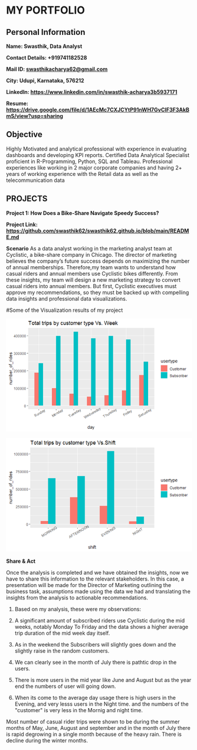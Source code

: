 # MY PORTFOLIO

## Personal Information
**Name: Swasthik, Data Analyst**

**Contact Details: +919741182528**

**Mail ID: swasthikacharya62@gmail.com**

**City: Udupi, Karnataka, 576212**

**LinkedIn: https://www.linkedin.com/in/swasthik-acharya3b5937171**

**Resume: https://drive.google.com/file/d/1AEcMc7CXJCYtP91nWH7GvCIF3F3AkBmS/view?usp=sharing**


## Objective

Highly Motivated and analytical professional with
experience in evaluating dashboards and developing
KPI reports. Certified Data Analytical Specialist
proficient in R-Programming, Python, SQL and
Tableau. Professional experiences like working in 2
major corporate companies and having 2+ years of
working experience with the Retail data as well as
the telecommunication data

## PROJECTS

**Project 1: How Does a Bike-Share Navigate Speedy
Success?**

**Project Link: https://github.com/swasthik62/swasthik62.github.io/blob/main/README.md**

**Scenario**
As a data analyst working in the marketing analyst team at Cyclistic, a bike-share company in Chicago. The director of marketing believes the company’s future success depends on maximizing the number of annual memberships. Therefore,my team wants to understand how casual riders and annual members use Cyclistic bikes differently. From these insights, my team will design a new marketing strategy to convert casual riders into annual members. But first, Cyclistic executives must approve my recommendations, so they must be backed up with compelling data insights and professional data visualizations.

#Some of the Visualization results of my project


![App Screenshot](https://github.com/swasthik62/swasthik62.github.io/blob/main/Total%20trips%20by%20customer%20type%20vs%20week.png)


![App Screenshot](https://github.com/swasthik62/swasthik62.github.io/blob/main/total%20trips%20by%20customer%20type%20vs%20Shift.png)

**Share & Act**

Once the analysis is completed and we have obtained the insights, now we have to share this information to the relevant stakeholders. In this case, a presentation will be made for the Director of Marketing outlining the business task, assumptions made using the data we had and translating the insights from the analysis to actionable recommendations.

1. Based on my analysis, these were my observations:

2. A significant amount of subscribed riders use Cyclistic during the mid weeks, notably Monday To Friday and the data shows a higher average trip duration of the mid week day itself.

3. As in the weekend the Subscribers will slightly goes down and the slightly raise in the random customers.

4. We can clearly see in the month of July there is pathtic drop in the users.

5. There is more users in the mid year like June and August but as the year end the numbers of user will going down.

6. When its come to the average day usage there is high users in the Evening, and very lesss users in the Night time. and the numbers of the "customer" is very less in the Mornig and night time.

Most number of casual rider trips were shown to be during the summer months of May, June, August and september and in the month of July there is rapid degrowing in a single month because of the heavy rain. There is decline during the winter months.
